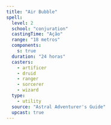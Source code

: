 ```yaml
---
title: "Air Bubble"
spell:
  level: 2
  school: "conjuration"
  castingTime: "Ação"
  range: "18 metros"
  components:
    s: true
  duration: "24 horas"
  casters:
    - artificer
    - druid
    - ranger
    - sorcerer
    - wizard
  type:
    - utility
  source: "Astral Adventurer's Guide"
  upcast: true
---
```

